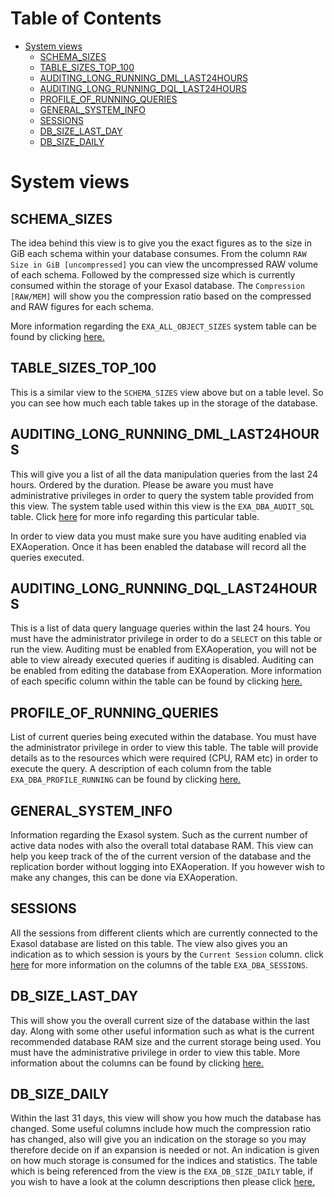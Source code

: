 # Table of Contents

<!-- toc -->

- [System views](#system-views)
  * [SCHEMA_SIZES](#schema_sizes)
  * [TABLE_SIZES_TOP_100](#table_sizes_top_100)
  * [AUDITING_LONG_RUNNING_DML_LAST24HOURS](#auditing_long_running_dml_last24hours)
  * [AUDITING_LONG_RUNNING_DQL_LAST24HOURS](#auditing_long_running_dql_last24hours)
  * [PROFILE_OF_RUNNING_QUERIES](#profile_of_running_queries)
  * [GENERAL_SYSTEM_INFO](#general_system_info)
  * [SESSIONS](#sessions)
  * [DB_SIZE_LAST_DAY](#db_size_last_day)
  * [DB_SIZE_DAILY](#db_size_daily)

<!-- tocstop -->

# System views

## SCHEMA_SIZES

The idea behind this view is to give you the exact figures as to the size in GiB each schema within your database consumes. 
From the column `RAW Size in GiB [uncompressed]` you can view the uncompressed RAW volume of each schema. Followed by the compressed size which is currently consumed within the storage of your Exasol database. The `Compression [RAW/MEM]` will show you the compression ratio based on the compressed and RAW figures for each schema.

More information regarding the `EXA_ALL_OBJECT_SIZES` system table can be found by clicking [here.](https://docs.exasol.com/sql_references/metadata/metadata_system_tables.htm#EXA_ALL_OBJECT_SIZES/)

## TABLE_SIZES_TOP_100

This is a similar view to the `SCHEMA_SIZES` view above but on a table level. So you can see how much each table takes up in the storage of the database.

## AUDITING_LONG_RUNNING_DML_LAST24HOURS
This will give you a list of all the data manipulation queries from the last 24 hours. Ordered by the duration. Please be aware you must have administrative privileges in order to query the system table provided from this view. The system table used within this view is the `EXA_DBA_AUDIT_SQL` table. Click [here](https://docs.exasol.com/sql_references/metadata/statistical_system_table.htm#EXA_DBA_AUDIT_SQL) for more info regarding this particular table.

In order to view data you must make sure you have auditing enabled via EXAoperation. Once it has been enabled the database will record all the queries executed.

## AUDITING_LONG_RUNNING_DQL_LAST24HOURS
This is a list of data query language queries within the last 24 hours. You must have the administrator privilege in order to do a `SELECT` on this table or run the view. Auditing must be enabled from EXAoperation, you will not be able to view already executed queries if auditing is disabled. Auditing can be enabled from editing the database from EXAoperation. More information of each specific column within the table can be found by clicking [here.](https://docs.exasol.com/sql_references/metadata/statistical_system_table.htm#EXA_DBA_AUDIT_SQL)

## PROFILE_OF_RUNNING_QUERIES
List of current queries being executed within the database. You must have the administrator privilege in order to view this table. The table will provide details as to the resources which were required (CPU, RAM etc) in order to execute the query. A description of each column from the table `EXA_DBA_PROFILE_RUNNING` can be found by clicking [here.](https://docs.exasol.com/sql_references/metadata/statistical_system_table.htm#EXA_DBA_PROFILE_RUNNING)

## GENERAL_SYSTEM_INFO
Information regarding the Exasol system. Such as the current number of active data nodes with also the overall total database RAM. This view can help you keep track of the of the current version of the database and the replication border without logging into EXAoperation. If you however wish to make any changes, this can be done via EXAoperation.

## SESSIONS
All the sessions from different clients which are currently connected to the Exasol database are listed on this table. The view also gives you an indication as to which session is yours by the `Current Session` column. click [here](https://docs.exasol.com/sql_references/metadata/metadata_system_tables.htm#EXA_DBA_SESSIONS) for more information on the columns of the table `EXA_DBA_SESSIONS`.

## DB_SIZE_LAST_DAY
This will show you the overall current size of the database within the last day. Along with some other useful information such as what is the current recommended database RAM size and the current storage being used. You must have the administrative privilege in order to view this table. More information about the columns can be found by clicking [here.](https://docs.exasol.com/sql_references/metadata/statistical_system_table.htm#EXA_DB_SIZE_LAST_DAY)

## DB_SIZE_DAILY
Within the last 31 days, this view will show you how much the database has changed. Some useful columns include how much the compression ratio has changed, also will give you an indication on the storage so you may therefore decide on if an expansion is needed or not. An indication is given on how much storage is consumed for the indices and statistics. The table which is being referenced from the view is the `EXA_DB_SIZE_DAILY` table, if you wish to have a look at the column descriptions then please click [here.](https://docs.exasol.com/sql_references/metadata/statistical_system_table.htm#EXA_DB_SIZE_DAILY)



